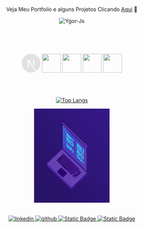 <p align="center" >Veja Meu Portfoilo e alguns Projetos Clicando <a href="https://ygormendanha.com.br">Aqui</a> 🚀
</p>
<div align="center">
<img alt="Ygor-Js" height="100" width="100" src="https://i.picasion.com/pic92/027abdd8064c7fc85b67ed1a662f20ee.gif">
</div>

<br/><br/>

<div align="center" ><br>
  <svg  width="50px" height="50px"  viewBox="0 0 128 128">
      <path fill="#E1E1E1" d="M64 0C28.7 0 0 28.7 0 64s28.7 64 64 64c11.2 0 21.7-2.9 30.8-7.9L48.4 55.3v36.6h-6.8V41.8h6.8l50.5 75.8C116.4 106.2 128 86.5 128 64c0-35.3-28.7-64-64-64zm22.1 84.6l-7.5-11.3V41.8h7.5v42.8z"/>
</svg>
<img width="50px" height="50px" src="https://cdn.jsdelivr.net/gh/devicons/devicon/icons/tailwindcss/tailwindcss-plain.svg" />
<img width="50px" height="50px"  src="https://cdn.jsdelivr.net/gh/devicons/devicon/icons/typescript/typescript-original.svg" />
<img width="50px" height="50px"  src="https://cdn.jsdelivr.net/gh/devicons/devicon/icons/nodejs/nodejs-original.svg" />
<img width="50px" height="50px" src="https://cdn.jsdelivr.net/gh/devicons/devicon/icons/python/python-original.svg" />

</div>

<br/><br/>

<div align="center">
  
[![Top Langs](https://github-readme-stats.vercel.app/api/top-langs/?username=YgorMendanha&langs_count=4&card_width=450&title_color=ea7af4&text_color=ea7af4&bg_color=1B0D3C)](https://github.com/anuraghazra/github-readme-stats)

<img alt="Animation" height="250" width="200" src="Animation.gif">

</div>

<br/>

<p align="center">
    <a target="_blank" href="https://www.linkedin.com/in/ygormendanha"/>
        <img alt="linkedin" src="https://img.shields.io/badge/linkedin-%230077B5.svg?&style=for-the-badge&logo=linkedin&logoColor=white&link=mailto:https://www.linkedin.com/in/ygormendanha/">
    </a>   
    <a target="_blank" href="https://github.com/YgorMendanha">
    <img alt="github" src="https://img.shields.io/github/followers/YgorMendanha?color=181717&logo=github&style=for-the-badge&label=github" />
  </a>
  <a target="_blank" href="https://wa.me/message/YQXEGG4GZBDDG1">
    <img alt="Static Badge" src="https://img.shields.io/badge/whatsapp-green?logo=whatsapp&logoColor=white&style=for-the-badge&color=25D366&link=https%3A%2F%2Fwa.me%2Fmessage%2FYQXEGG4GZBDDG1">
  </a>
  <a target="_blank" href="https://www.ygormendanha.com.br">
    <img alt="Static Badge" src="https://img.shields.io/badge/site-green?logo=data%3Aimage%2Fpng%3Bbase64%2CiVBORw0KGgoAAAANSUhEUgAAADIAAAAyCAYAAAAeP4ixAAAACXBIWXMAAAsTAAALEwEAmpwYAAACiElEQVR4nO2ZTWoUQRSAKztDormCGF14iGjiiMsERcgVks2sIgzmIHFE8AzRuFFIVBByAY1uXCgYIbbGSSYbwU8e84Si0j%2FVPenqCvQHAz1NVc37pru63qs2pqWlJXqA28BjYA840o8c94GOiR3gKvCGYl5LWxMjwDyQ4E8CzJmYAG4Ax5TnZzRXRu554CQlyE29SlP6keNnKe12YpX4C6zl9HmYInMrbOR%2BEl2PvltOv40wUZ8OZKGqhPUn2HwwoQGuA4dVJQTgotP%2FtwkJMAG8G0dCAC45YxyakAB3UiZqr8I4HWeM9%2FVEnB3AUyeAl3KVKozzotHJDnxyAlisMMaDlKu6UE%2FE2UEMrR%2FfBS7o%2BbvAPnAA3M%2Fp39U5ZbMdVMIREYkZPbcM%2FLECOyghkQCzTYh8LJAQvntKnEjaElxCA1otkJDv9zwlOo1IOMFlSSw7a07v3ErIAwBYAl45bcJISAaqpeie1glHOidWS0jM6BwiuARwJac8LZrYvhJJrRO7oDw9K4mdWh%2BxOZVdKQltsyKpuJa7A8mdJO2g7hU7R0Jyp0VrxS6UiLGy69kJ4HmV6DrtljzmxEpTEvO%2B5SnwtUBiN3gNYe0AJr6VHfCtQEIYmNBwep3ILU%2F11voCfJZjPTfpPGIHTWwou6xVGEfkGi1P%2B04AmxXGmEjJnZ7UE3EGmi%2FZlE4V9NHc7O4go5XWZqpk%2F7R64m19EfuLTI8p8Qu4ZkLDKC0vfWtlSAybLE%2F7TjDPx5BofNfcZb1g3ykuif%2FoOzuXLa0Kp3VTuZOyAxiPhABc1s2zsgyj2CiwkRePJV9W%2FgBumhgBZjNuM5dtqeVN7DB64%2FRIS9JB0PK0paXFnAX%2FAHEX6S1QU5bLAAAAAElFTkSuQmCC&logoColor=white&color=AA49E6&link=https%3A%2F%2Fwww.ygormendanha.com.br&style=for-the-badge">

  </a>

</p>

<div align="center">

</div>

<br/>
